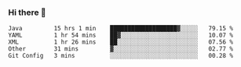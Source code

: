 ### Hi there 👋

<!--
**urzz/urzz** is a ✨ _special_ ✨ repository because its `README.md` (this file) appears on your GitHub profile.

Here are some ideas to get you started:

- 🔭 I’m currently working on ...
- 🌱 I’m currently learning ...
- 👯 I’m looking to collaborate on ...
- 🤔 I’m looking for help with ...
- 💬 Ask me about ...
- 📫 How to reach me: ...
- 😄 Pronouns: ...
- ⚡ Fun fact: ...
-->

<!--START_SECTION:waka-->
```text
Java         15 hrs 1 min    ███████████████████▓░░░░░   79.15 % 
YAML         1 hr 54 mins    ██▓░░░░░░░░░░░░░░░░░░░░░░   10.07 % 
XML          1 hr 26 mins    ██░░░░░░░░░░░░░░░░░░░░░░░   07.56 % 
Other        31 mins         ▓░░░░░░░░░░░░░░░░░░░░░░░░   02.77 % 
Git Config   3 mins          ░░░░░░░░░░░░░░░░░░░░░░░░░   00.28 % 
```
<!--END_SECTION:waka-->
